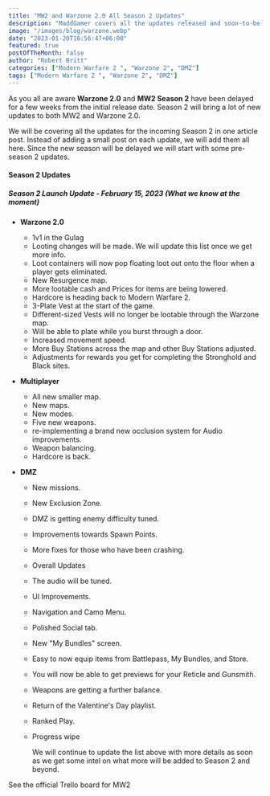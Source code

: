 ```yaml
---
title: "MW2 and Warzone 2.0 All Season 2 Updates"
description: "MaddGamer covers all the updates released and soon-to-be-released updates in Season 2. Stay updated with Season 2 of the Call of Duty franchise."
image: "/images/blog/warzone.webp"
date: "2023-01-20T16:56:47+06:00"
featured: true
postOfTheMonth: false
author: "Robert Britt"
categories: ["Modern Warfare 2 ", "Warzone 2", "DMZ"]
tags: ["Modern Warfare 2 ", "Warzone 2", "DMZ"]
---
```


As you all are aware **Warzone 2.0** and **MW2 Season 2** have been delayed for a few weeks from the initial release date. Season 2 will bring a lot of new updates to both MW2 and Warzone 2.0.

We will be covering all the updates for the incoming Season 2 in one article post. Instead of adding a small post on each update, we will add them all here. Since the new season will be delayed we will start with some pre-season 2 updates.

#### Season 2 Updates

##### Season 2 Launch Update - February 15, 2023 (What we know at the moment)

- **Warzone 2.0**
  - 1v1 in the Gulag
  - Looting changes will be made. We will update this list once we get more info.
  - Loot containers will now pop floating loot out onto the floor when a player gets eliminated.
  - New Resurgence map.
  - More lootable cash and Prices for items are being lowered.
  - Hardcore is heading back to Modern Warfare 2.
  - 3-Plate Vest at the start of the game.
  - Different-sized Vests will no longer be lootable through the Warzone map.
  - Will be able to plate while you burst through a door.
  - Increased movement speed.
  - More Buy Stations across the map and other Buy Stations adjusted.
  - Adjustments for rewards you get for completing the Stronghold and Black sites.
- **Multiplayer**
  - All new smaller map.
  - New maps.
  - New modes.
  - Five new weapons.
  - re-implementing a brand new occlusion system for Audio improvements.
  - Weapon balancing.
  - Hardcore is back.
- **DMZ**

  - New missions.
  - New Exclusion Zone.
  - DMZ is getting enemy difficulty tuned.
  - Improvements towards Spawn Points.
  - More fixes for those who have been crashing.
  - Overall Updates
  - The audio will be tuned.
  - UI Improvements.
  - Navigation and Camo Menu.
  - Polished Social tab.
  - New "My Bundles" screen.
  - Easy to now equip items from Battlepass, My Bundles, and Store.
  - You will now be able to get previews for your Reticle and Gunsmith.
  - Weapons are getting a further balance.
  - Return of the Valentine's Day playlist.
  - Ranked Play.
  - Progress wipe

    We will continue to update the list above with more details as soon as we get some intel on what more will be added to Season 2 and beyond.

See the official Trello board for MW2

